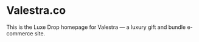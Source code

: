 # Valestra.co

This is the Luxe Drop homepage for Valestra — a luxury gift and bundle e-commerce site.
